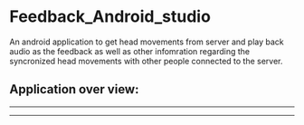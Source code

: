 # Feedback_Android_studio

An android application to get head movements from server and play back audio as the feedback as well as other infomration regarding the syncronized head movements with other people connected to the server.

## Application over view:
___


___
